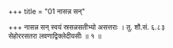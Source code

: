 +++
title = "01 नासन्न सन्"

+++
नासन्न सन् स्वयं स्रसन्नसतीभ्यो असत्तराः । तु. शौ.सं. ६.८३  
सेहोररसतरा लवणाद्विक्लेदीयसीः ॥ १ ॥